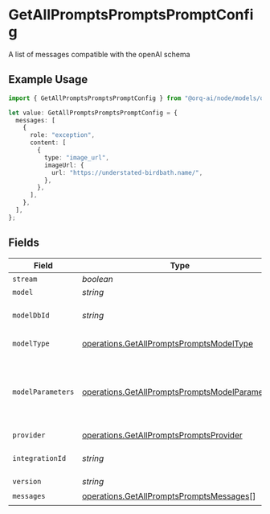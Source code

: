 # GetAllPromptsPromptsPromptConfig

A list of messages compatible with the openAI schema

## Example Usage

```typescript
import { GetAllPromptsPromptsPromptConfig } from "@orq-ai/node/models/operations";

let value: GetAllPromptsPromptsPromptConfig = {
  messages: [
    {
      role: "exception",
      content: [
        {
          type: "image_url",
          imageUrl: {
            url: "https://understated-birdbath.name/",
          },
        },
      ],
    },
  ],
};
```

## Fields

| Field                                                                                                            | Type                                                                                                             | Required                                                                                                         | Description                                                                                                      |
| ---------------------------------------------------------------------------------------------------------------- | ---------------------------------------------------------------------------------------------------------------- | ---------------------------------------------------------------------------------------------------------------- | ---------------------------------------------------------------------------------------------------------------- |
| `stream`                                                                                                         | *boolean*                                                                                                        | :heavy_minus_sign:                                                                                               | N/A                                                                                                              |
| `model`                                                                                                          | *string*                                                                                                         | :heavy_minus_sign:                                                                                               | N/A                                                                                                              |
| `modelDbId`                                                                                                      | *string*                                                                                                         | :heavy_minus_sign:                                                                                               | The id of the resource                                                                                           |
| `modelType`                                                                                                      | [operations.GetAllPromptsPromptsModelType](../../models/operations/getallpromptspromptsmodeltype.md)             | :heavy_minus_sign:                                                                                               | The type of the model                                                                                            |
| `modelParameters`                                                                                                | [operations.GetAllPromptsPromptsModelParameters](../../models/operations/getallpromptspromptsmodelparameters.md) | :heavy_minus_sign:                                                                                               | Model Parameters: Not all parameters apply to every model                                                        |
| `provider`                                                                                                       | [operations.GetAllPromptsPromptsProvider](../../models/operations/getallpromptspromptsprovider.md)               | :heavy_minus_sign:                                                                                               | N/A                                                                                                              |
| `integrationId`                                                                                                  | *string*                                                                                                         | :heavy_minus_sign:                                                                                               | The id of the resource                                                                                           |
| `version`                                                                                                        | *string*                                                                                                         | :heavy_minus_sign:                                                                                               | N/A                                                                                                              |
| `messages`                                                                                                       | [operations.GetAllPromptsPromptsMessages](../../models/operations/getallpromptspromptsmessages.md)[]             | :heavy_check_mark:                                                                                               | N/A                                                                                                              |